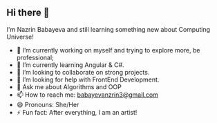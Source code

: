 ## Hi there 👋
I'm Nazrin Babayeva and still learning something new about Computing Universe!

- 🔭 I’m currently working on myself and trying to explore more, be professional;
- 🌱 I’m currently learning Angular & C#.
- 👯 I’m looking to collaborate on strong projects.
- 🤔 I’m looking for help with FrontEnd Development.
- 💬 Ask me about Algorithms and OOP
- 📫 How to reach me: babayevanzrin3@gmail.com
- 😄 Pronouns: She/Her
- ⚡ Fun fact: After everything, I am an artist!
